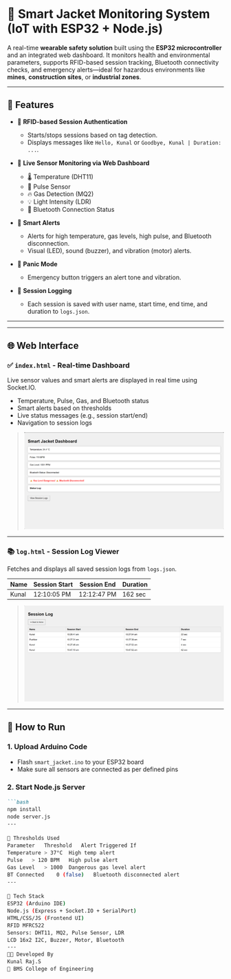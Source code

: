# 👕 Smart Jacket Monitoring System (IoT with ESP32 + Node.js)

A real-time **wearable safety solution** built using the **ESP32 microcontroller** and an integrated web dashboard. It monitors health and environmental parameters, supports RFID-based session tracking, Bluetooth connectivity checks, and emergency alerts—ideal for hazardous environments like **mines**, **construction sites**, or **industrial zones**.

---

## 🚀 Features

- 🎫 **RFID-based Session Authentication**
  - Starts/stops sessions based on tag detection.
  - Displays messages like `Hello, Kunal` or `Goodbye, Kunal | Duration: ...`.

- 📡 **Live Sensor Monitoring via Web Dashboard**
  - 🌡️ Temperature (DHT11)
  - 💓 Pulse Sensor
  - 🔥 Gas Detection (MQ2)
  - 💡 Light Intensity (LDR)
  - 🔗 Bluetooth Connection Status

- 🔔 **Smart Alerts**
  - Alerts for high temperature, gas levels, high pulse, and Bluetooth disconnection.
  - Visual (LED), sound (buzzer), and vibration (motor) alerts.

- 🚨 **Panic Mode**
  - Emergency button triggers an alert tone and vibration.

- 📖 **Session Logging**
  - Each session is saved with user name, start time, end time, and duration to `logs.json`.

---


---

## 🌐 Web Interface

### ✅ `index.html` - Real-time Dashboard

Live sensor values and smart alerts are displayed in real time using Socket.IO.

- Temperature, Pulse, Gas, and Bluetooth status
- Smart alerts based on thresholds
- Live status messages (e.g., session start/end)
- Navigation to session logs

> ![Dashboard Preview](assets/Screenshot%202025-06-26%20104739.png)

---

### 📚 `log.html` - Session Log Viewer

Fetches and displays all saved session logs from `logs.json`.

| Name   | Session Start | Session End | Duration |
|--------|----------------|--------------|----------|
| Kunal  | 12:10:05 PM     | 12:12:47 PM  | 162 sec  |

> ![Log Preview](assets/Screenshot%202025-06-26%20104818.png)

---

## 🔌 How to Run

### 1. Upload Arduino Code
- Flash `smart_jacket.ino` to your ESP32 board
- Make sure all sensors are connected as per defined pins

### 2. Start Node.js Server
```markdown
```bash
npm install
node server.js
---

🧠 Thresholds Used
Parameter	Threshold	Alert Triggered If
Temperature	> 37°C	High temp alert
Pulse	> 120 BPM	High pulse alert
Gas Level	> 1000	Dangerous gas level alert
BT Connected	0 (false)	Bluetooth disconnected alert
---

🧰 Tech Stack
ESP32 (Arduino IDE)
Node.js (Express + Socket.IO + SerialPort)
HTML/CSS/JS (Frontend UI)
RFID MFRC522
Sensors: DHT11, MQ2, Pulse Sensor, LDR
LCD 16x2 I2C, Buzzer, Motor, Bluetooth
---
👨‍💻 Developed By
Kunal Raj.S
📍 BMS College of Engineering


